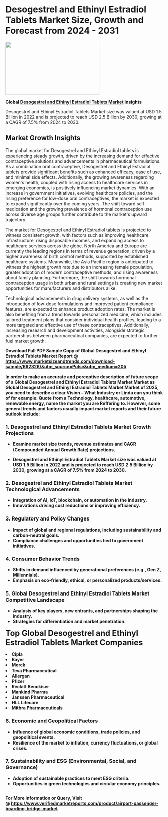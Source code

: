 <H1>Desogestrel and Ethinyl Estradiol Tablets Market Size, Growth and Forecast from 2024 - 2031</H1><img class="aligncenter size-medium wp-image-584254" src="https://thirdeyenews.in/wp-content/uploads/2024/09/Global-Market-Research-300x168.jpeg" alt="" width="300" height="168" /><p><strong>Global&nbsp;<a href="https://www.marketsizeandtrends.com/download-sample/662326/&amp;utm_source=Pulse&amp;utm_medium=205">Desogestrel and Ethinyl Estradiol Tablets Market</a> Insights</strong></p><p>Desogestrel and Ethinyl Estradiol Tablets Market size was valued at USD 1.5 Billion in 2022 and is projected to reach USD 2.5 Billion by 2030, growing at a CAGR of 7.5% from 2024 to 2030.</p><p><h2>Market Growth Insights</h2> <p>The global market for Desogestrel and Ethinyl Estradiol tablets is experiencing steady growth, driven by the increasing demand for effective contraceptive solutions and advancements in pharmaceutical formulations. As a combination oral contraceptive, Desogestrel and Ethinyl Estradiol tablets provide significant benefits such as enhanced efficacy, ease of use, and minimal side effects. Additionally, the growing awareness regarding women's health, coupled with rising access to healthcare services in emerging economies, is positively influencing market dynamics. With an increase in government initiatives, evolving healthcare policies, and the rising preference for low-dose oral contraceptives, the market is expected to expand significantly over the coming years. The shift toward self-medication and the growing prevalence of hormonal contraception use across diverse age groups further contribute to the market's upward trajectory.</p> <p><strong></strong></p> <p>The market for Desogestrel and Ethinyl Estradiol tablets is projected to witness consistent growth, with factors such as improving healthcare infrastructure, rising disposable incomes, and expanding access to healthcare services across the globe. North America and Europe are currently the leading regions in terms of revenue generation, driven by a higher awareness of birth control methods, supported by established healthcare systems. Meanwhile, the Asia Pacific region is anticipated to witness the highest growth rate due to an increasing female population, greater adoption of modern contraceptive methods, and rising awareness about family planning. Furthermore, the shift towards hormonal contraception usage in both urban and rural settings is creating new market opportunities for manufacturers and distributors alike. <p>Technological advancements in drug delivery systems, as well as the introduction of low-dose formulations and improved patient compliance features, are expected to enhance product adoption rates. The market is also benefiting from a trend towards personalized medicine, which includes tailored treatment plans that consider individual health profiles, leading to a more targeted and effective use of these contraceptives. Additionally, increasing research and development activities, alongside strategic partnerships between pharmaceutical companies, are expected to further fuel market growth.</p> <p><strong></p><p><span class=""><strong>Download Full PDF Sample Copy of Global Desogestrel and Ethinyl Estradiol Tablets Market Report</strong> @ <a href="https://www.marketsizeandtrends.com/download-sample/662326/&amp;utm_source=Pulse&amp;utm_medium=205" target="_blank">https://www.marketsizeandtrends.com/download-sample/662326/&amp;utm_source=Pulse&amp;utm_medium=205</a></span></p><p>In order to make an accurate and perceptive description of future scope of a Global&nbsp;Desogestrel and Ethinyl Estradiol Tablets Market Market as Global&nbsp;Desogestrel and Ethinyl Estradiol Tablets Market Market of 2025, you need to describe a clear Vision &ndash; What Industry or Linda can you think of for example: Quote from a Technology, healthcare, automotive, renewable energy, name the market you are Reffering to. However, some general trends and factors usually impact market reports and their future outlook include:</p><h3>1.&nbsp;<strong>Desogestrel and Ethinyl Estradiol Tablets Market Growth Projections</strong></h3><ul><li>Examine market size trends, revenue estimates and CAGR (Compounded Annual Growth Rate) projections.</li><li><p>Desogestrel and Ethinyl Estradiol Tablets Market size was valued at USD 1.5 Billion in 2022 and is projected to reach USD 2.5 Billion by 2030, growing at a CAGR of 7.5% from 2024 to 2030.</p></li></ul><h3>2.&nbsp;<strong>Desogestrel and Ethinyl Estradiol Tablets Market Technological Advancements</strong></h3><ul><li>Integration of AI, IoT, blockchain, or automation in the industry.</li><li>Innovations driving cost reductions or improving efficiency.</li></ul><h3>3.&nbsp;<strong>Regulatory and Policy Changes</strong></h3><ul><li>Impact of global and regional regulations, including sustainability and carbon-neutral goals.</li><li>Compliance challenges and opportunities tied to government initiatives.</li></ul><h3>4.&nbsp;<strong>Consumer Behavior Trends</strong></h3><ul><li>Shifts in demand influenced by generational preferences (e.g., Gen Z, Millennials).</li><li>Emphasis on eco-friendly, ethical, or personalized products/services.</li></ul><h3>5.&nbsp;<strong>Global Desogestrel and Ethinyl Estradiol Tablets Market Competitive Landscape</strong></h3><ul><li>Analysis of key players, new entrants, and partnerships shaping the industry.</li><li>Strategies for differentiation and market penetration.</li></ul><p data-pm-slice="1 1 []"><span style="color: inherit; font-family: inherit; font-size: 25px;">Top Global Desogestrel and Ethinyl Estradiol Tablets Market Companies</span></p><div class="" data-test-id=""><p><li>Cipla</li><li> Bayer</li><li> Merck</li><li> Teva Pharmaceutical</li><li> Allergan</li><li> Pfizer</li><li> Reckitt Benckiser</li><li> Mankind Pharma</li><li> Janssen Pharmaceutical</li><li> HLL Lifecare</li><li> Mithra Pharmaceuticals</li></p></div><h3>6.&nbsp;<strong>Economic and Geopolitical Factors</strong></h3><ul><li>Influence of global economic conditions, trade policies, and geopolitical events.</li><li>Resilience of the market to inflation, currency fluctuations, or global crises.</li></ul><h3>7.&nbsp;<strong>Sustainability and ESG (Environmental, Social, and Governance)</strong></h3><ul><li>Adoption of sustainable practices to meet ESG criteria.</li><li>Opportunities in green technologies and circular economy principles.</li></ul><h2><strong style="font-size: 14px;">For More Information or Query, Visit @&nbsp;</strong><a style="background-color: #ffffff; font-size: 14px;" href="https://www.marketsizeandtrends.com/report/desogestrel-and-ethinyl-estradiol-tablets-market/" target="_blank">https://www.verifiedmarketreports.com/product/airport-passenger-boarding-bridge-market</a></h2>

